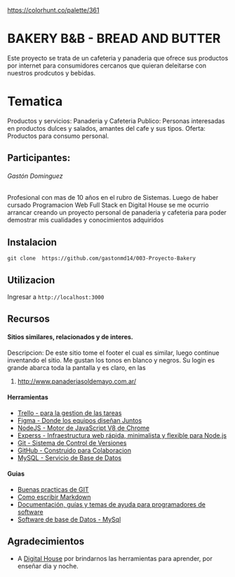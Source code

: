 https://colorhunt.co/palette/361

# BAKERY B&B - BREAD AND BUTTER

Este proyecto se trata de un cafeteria y panaderia que ofrece sus productos por internet para consumidores cercanos que quieran deleitarse con nuestros prodcutos y bebidas.



# Tematica

Productos y servicios: Panaderia y Cafeteria
Publico: Personas interesadas en productos dulces y salados, amantes del cafe y sus tipos.
Oferta: Productos para consumo personal.



## Participantes:

###### Gastón Dominguez
Profesional con mas de 10 años en el rubro de Sistemas.
Luego de haber cursado Programacion Web Full Stack en Digital House se me ocurrio arrancar creando un proyecto personal de panaderia y cafeteria para poder demostrar mis cualidades y conocimientos adquiridos


## Instalacion

```git clone  https://github.com/gastonmd14/003-Proyecto-Bakery```



## Utilizacion

Ingresar a ```http://localhost:3000``` 



## Recursos

#### Sitios similares, relacionados y de interes.
Descripcion: 
De este sitio tome el footer el cual es similar, luego continue inventando el sitio.
Me gustan los tonos en blanco y negros. Su login es grande abarca toda la pantalla y es claro, en las 

1. http://www.panaderiasoldemayo.com.ar/



#### Herramientas

- [Trello - para la gestion de las tareas](https://trello.com)
- [Figma - Donde los equipos diseñan Juntos](https://www.figma.com/)
- [NodeJS - Motor de JavaScript V8 de Chrome](https://nodejs.org/es/)
- [Experss - Infraestructura web rápida, minimalista y flexible para Node.js](https://expressjs.com/es/)
- [Git - Sistema de Control de Versiones](https://git-scm.com/)
- [GitHub - Construido para Colaboracion](https://github.com/)
- [MySQL - Servicio de Base de Datos](https://www.mysql.com/)


<!-- #### Links -->

<!-- - Trello: https://trello.com/b/NgCoRuBC/sprint-2 -->



#### Guias

- [Buenas practicas de GIT](https://blog.usejournal.com/git-tips-for-everyday-use-48f10b4d4525)
- [Como escribir Markdown](https://github.com/adam-p/markdown-here/wiki/Markdown-Cheatsheet#links)
- [Documentación, guías y temas de ayuda para programadores de software](https://docs.github.com/es/github)
- [Software de base de Datos - MySql](https://dev.mysql.com/doc/refman/8.0/en/)



## Agradecimientos

- A [Digital House](https://www.marthadebayle.com/wp-content/uploads/2016/12/gratitud.jpg) por brindarnos las herramientas para aprender, por enseñar dia y noche. 